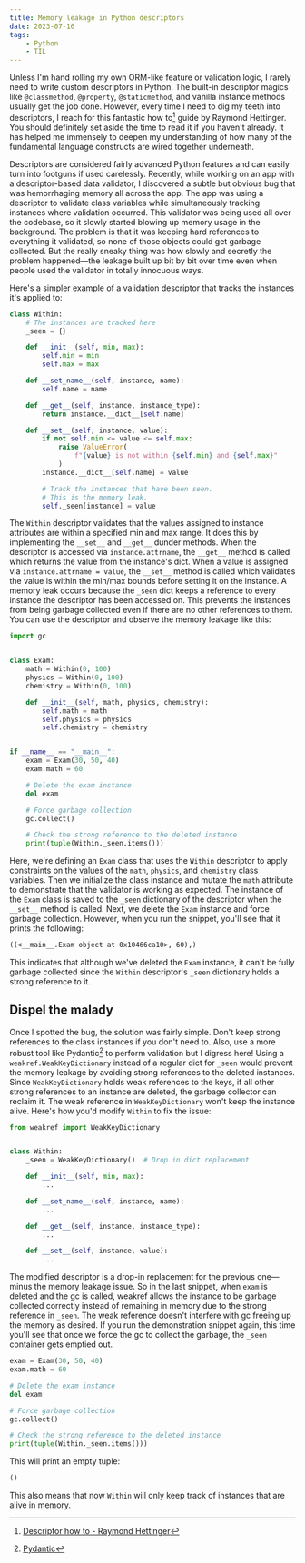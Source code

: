 ```yaml
---
title: Memory leakage in Python descriptors
date: 2023-07-16
tags:
    - Python
    - TIL
---
```


Unless I'm hand rolling my own ORM-like feature or validation logic, I rarely need to write
custom descriptors in Python. The built-in descriptor magics like `@classmethod`,
`@property`, `@staticmethod`, and vanilla instance methods usually get the job done.
However, every time I need to dig my teeth into descriptors, I reach for this fantastic how
to[^1] guide by Raymond Hettinger. You should definitely set aside the time to read it if
you haven't already. It has helped me immensely to deepen my understanding of how many of
the fundamental language constructs are wired together underneath.

Descriptors are considered fairly advanced Python features and can easily turn into footguns
if used carelessly. Recently, while working on an app with a descriptor-based data
validator, I discovered a subtle but obvious bug that was hemorrhaging memory all across the
app. The app was using a descriptor to validate class variables while simultaneously
tracking instances where validation occurred. This validator was being used all over the
codebase, so it slowly started blowing up memory usage in the background. The problem is
that it was keeping hard references to everything it validated, so none of those objects
could get garbage collected. But the really sneaky thing was how slowly and secretly the
problem happened—the leakage built up bit by bit over time even when people used the
validator in totally innocuous ways.

Here's a simpler example of a validation descriptor that tracks the instances it's applied
to:


```python
class Within:
    # The instances are tracked here
    _seen = {}

    def __init__(self, min, max):
        self.min = min
        self.max = max

    def __set_name__(self, instance, name):
        self.name = name

    def __get__(self, instance, instance_type):
        return instance.__dict__[self.name]

    def __set__(self, instance, value):
        if not self.min <= value <= self.max:
            raise ValueError(
                f"{value} is not within {self.min} and {self.max}"
            )
        instance.__dict__[self.name] = value

        # Track the instances that have been seen.
        # This is the memory leak.
        self._seen[instance] = value
```

The `Within` descriptor validates that the values assigned to instance attributes are within
a specified min and max range. It does this by implementing the `__set__` and `__get__`
dunder methods. When the descriptor is accessed via `instance.attrname`, the `__get__`
method is called which returns the value from the instance's dict. When a value is assigned
via `instance.attrname = value`, the `__set__` method is called which validates the value is
within the min/max bounds before setting it on the instance. A memory leak occurs because
the `_seen` dict keeps a reference to every instance the descriptor has been accessed on.
This prevents the instances from being garbage collected even if there are no other
references to them. You can use the descriptor and observe the memory leakage like this:

```python
import gc


class Exam:
    math = Within(0, 100)
    physics = Within(0, 100)
    chemistry = Within(0, 100)

    def __init__(self, math, physics, chemistry):
        self.math = math
        self.physics = physics
        self.chemistry = chemistry


if __name__ == "__main__":
    exam = Exam(30, 50, 40)
    exam.math = 60

    # Delete the exam instance
    del exam

    # Force garbage collection
    gc.collect()

    # Check the strong reference to the deleted instance
    print(tuple(Within._seen.items()))
```

Here, we're defining an `Exam` class that uses the `Within` descriptor to apply constraints
on the values of the `math`, `physics`, and `chemistry` class variables. Then we initialize
the class instance and mutate the `math` attribute to demonstrate that the validator is
working as expected. The instance of the `Exam` class is saved to the `_seen` dictionary of
the descriptor when the `__set__` method is called. Next, we delete the `Exam` instance and
force garbage collection. However, when you run the snippet, you'll see that it prints the
following:

```txt
((<__main__.Exam object at 0x10466ca10>, 60),)
```

This indicates that although we've deleted the `Exam` instance, it can't be fully garbage
collected since the `Within` descriptor's `_seen` dictionary holds a strong reference to it.

## Dispel the malady

Once I spotted the bug, the solution was fairly simple. Don't keep strong references to the
class instances if you don't need to. Also, use a more robust tool like Pydantic[^2] to
perform validation but I digress here! Using a `weakref.WeakKeyDictionary` instead of a
regular dict for `_seen` would prevent the memory leakage by avoiding strong references to
the deleted instances. Since `WeakKeyDictionary` holds weak references to the keys, if all
other strong references to an instance are deleted, the garbage collector can reclaim it.
The weak reference in `WeakKeyDictionary` won't keep the instance alive. Here's how you'd
modify `Within` to fix the issue:

```python
from weakref import WeakKeyDictionary


class Within:
    _seen = WeakKeyDictionary()  # Drop in dict replacement

    def __init__(self, min, max):
        ...

    def __set_name__(self, instance, name):
        ...

    def __get__(self, instance, instance_type):
        ...

    def __set__(self, instance, value):
        ...
```

The modified descriptor is a drop-in replacement for the previous one—minus the memory
leakage issue. So in the last snippet, when `exam` is deleted and the gc is called, weakref
allows the instance to be garbage collected correctly instead of remaining in memory due to
the strong reference in `_seen`. The weak reference doesn't interfere with gc freeing up the
memory as desired. If you run the demonstration snippet again, this time you'll see that
once we force the gc to collect the garbage, the `_seen` container gets emptied out.

```python
exam = Exam(30, 50, 40)
exam.math = 60

# Delete the exam instance
del exam

# Force garbage collection
gc.collect()

# Check the strong reference to the deleted instance
print(tuple(Within._seen.items()))
```

This will print an empty tuple:

```txt
()
```

This also means that now `Within` will only keep track of instances that are alive in
memory.

[^1]: [Descriptor how to - Raymond Hettinger](https://docs.python.org/3/howto/descriptor.html)
[^2]: [Pydantic](https://docs.pydantic.dev/latest/)
